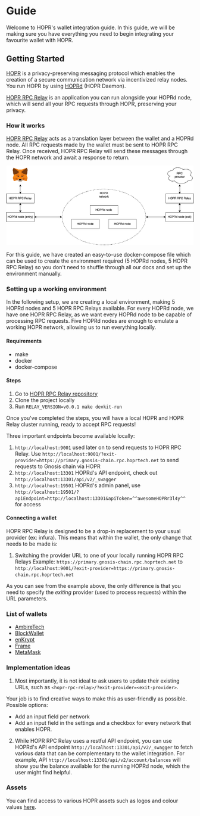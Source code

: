 # Guide

Welcome to HOPR's wallet integration guide.
In this guide, we will be making sure you have everything you need to begin integrating your favourite wallet with HOPR.

<!-- Additionally, there is a supplementary [demo](./demo) which might help assist you in your journey. -->

## Getting Started

[HOPR](https://hoprnet.org/) is a privacy-preserving messaging protocol which enables the creation of a secure communication network via incentivized relay nodes. You run HOPR by using [HOPRd](https://docs.hoprnet.org/v1.85/core/what-is-hopr) (HOPR Daemon).

[HOPR RPC Relay](https://github.com/hoprnet/hopr-rpc-relay) is an application you can run alongside your HOPRd node, which will send all your RPC requests through HOPR, preserving your privacy.

### How it works

[HOPR RPC Relay](https://github.com/hoprnet/hopr-rpc-relay) acts as a translation layer between the wallet and a HOPRd node.
All RPC requests made by the wallet must be sent to HOPR RPC Relay. Once received, HOPR RPC Relay will send these messages through the HOPR network and await a response to return.

![Diagram of how HOPR RPC Relay works](./hopr-rpc-relay-overview.png "HOPR RPC Relay Overview")

For this guide, we have created an easy-to-use docker-compose file which can be used to create the environment required (5 HOPRd nodes, 5 HOPR RPC Relay) so you don't need to shuffle through all our docs and set up the environment manually.

### Setting up a working environment

In the following setup, we are creating a local environment, making 5 HOPRd nodes and 5 HOPR RPC Relays available. For every HOPRd node, we have one HOPR RPC Relay, as we want every HOPRd node to be capable of processing RPC requests. Five HOPRd nodes are enough to emulate a working HOPR network, allowing us to run everything locally.

#### Requirements

- make
- docker
- docker-compose

#### Steps

1. Go to [HOPR RPC Relay repository](https://github.com/hoprnet/hopr-rpc-relay)
2. Clone the project locally
3. Run `RELAY_VERSION=v0.0.1 make devkit-run`

Once you've completed the steps, you will have a local HOPR and HOPR Relay cluster running, ready to accept RPC requests!

Three important endpoints become available locally:

1. `http://localhost:9001` used later on to send requests to HOPR RPC Relay. Use `http://localhost:9001/?exit-provider=https://primary.gnosis-chain.rpc.hoprtech.net` to send requests to Gnosis chain via HOPR
2. `http://localhost:13301` HOPRd's API endpoint, check out `http://localhost:13301/api/v2/_swagger`
3. `http://localhost:19501` HOPRd's admin panel, use `http://localhost:19501/?apiEndpoint=http://localhost:13301&apiToken=^^awesomeHOPRr3l4y^^` for access

#### Connecting a wallet

HOPR RPC Relay is designed to be a drop-in replacement to your usual provider (ex: infura).
This means that within the wallet, the only change that needs to be made is:

1. Switching the provider URL to one of your locally running HOPR RPC Relays
   Example: `https://primary.gnosis-chain.rpc.hoprtech.net` to `http://localhost:9001/?exit-provider=https://primary.gnosis-chain.rpc.hoprtech.net`

As you can see from the example above, the only difference is that you need to specify the _exiting_ provider (used to process requests) within the URL parameters.

### List of wallets

- [AmbireTech](https://github.com/AmbireTech/wallet)
- [BlockWallet](https://github.com/block-wallet/extension)
- [enKrypt](https://github.com/enkryptcom/enKrypt)
- [Frame](https://github.com/floating/frame)
- [MetaMask](https://github.com/MetaMask/metamask-extension/)

### Implementation ideas

1. Most importantly, it is not ideal to ask users to update their existing URLs, such as `<hopr-rpc-relay>/?exit-provider=<exit-provider>`.

Your job is to find creative ways to make this as user-friendly as possible.
Possible options:

- Add an input field per network
- Add an input field in the settings and a checkbox for every network that enables HOPR.

2. While HOPR RPC Relay uses a restful API endpoint, you can use HOPRd's API endpoint `http://localhost:13301/api/v2/_swagger` to fetch various data that can be complementary to the wallet integration. For example, API `http://localhost:13301/api/v2/account/balances` will show you the balance available for the running HOPRd node, which the user might find helpful.

### Assets

You can find access to various HOPR assets such as logos and colour values [here](https://drive.google.com/drive/folders/1SavIZB-ALgXZ3RBvt27l2HRvIHk6q4kB?usp=sharing).
